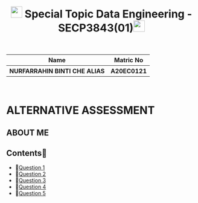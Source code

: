
<h1 align="center"> <img src="https://github.com/drshahizan/SECP3843/blob/main/submission/FarrahinUtm/star.gif" width="30px" height="30px"/> Special Topic Data Engineering - SECP3843(01)<img src="https://github.com/drshahizan/SECP3843/blob/main/submission/FarrahinUtm/star.gif" width="30px" height="30px"/><br></br>
</h1>
<p align="center">
<table align="center">
  <tr>
    <th>Name</th>
    <th>Matric No</th>
  </tr>
    <tr>
    <th>NURFARRAHIN BINTI CHE ALIAS </th>
    <th>A20EC0121</th>
  </tr>
  </table>
</p>
<br>

# ALTERNATIVE ASSESSMENT
## ABOUT ME 

## Contents📝

- 🎈[Question 1 ](https://github.com/drshahizan/SECP3843/tree/main/submission/FarrahinUtm/Question%201)
- 🎈[Question 2 ](https://github.com/drshahizan/SECP3843/tree/main/submission/FarrahinUtm/Question2)
- 🎈[Question 3 ](https://github.com/drshahizan/SECP3843/tree/main/submission/FarrahinUtm/Question%203)
- 🎈[Question 4 ](https://github.com/drshahizan/SECP3843/tree/main/submission/FarrahinUtm/Question%204)
- 🎈[Question 5 ](https://github.com/drshahizan/SECP3843/tree/main/submission/FarrahinUtm/Question%205)
